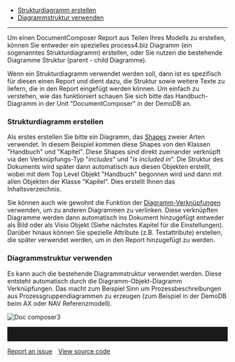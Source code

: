 
-   [Strukturdiagramm erstellen](#strukturdiagramm-erstellen)
-   [Diagrammstruktur verwenden](#diagrammstruktur-verwenden)

------------------------------------------------------------------------


Um einen DocumentComposer Report aus Teilen Ihres Modells zu erstellen,
können Sie entweder ein spezielles process4.biz Diagramm (ein
sogenanntes Strukturdiagramm) erstellen, oder Sie nutzen die bestehende
Diagramme Struktur (parent - child Diagramme). 

Wenn ein Strukturdiagramm verwendet werden soll, dann ist es spezifisch
für diesen einen Report und dient dazu, die Struktur sowie weitere Texte
zu liefern, die in den Report eingefügt werden können. Um einfach zu
verstehen, wie das funktioniert schauen Sie sich bitte das
Handbuch-Diagramm in der Unit "DocumentComposer" in der DemoDB an.

### Strukturdiagramm erstellen

Als erstes erstellen Sie bitte ein Diagramm, das
[Shapes](Shapes_Stencils_Templates) zweier Arten verwendet. In diesem
Beispiel kommen diese Shapes von den Klassen "Handbuch" und "Kapitel".
Diese Shapes sind direkt zueinander verknüpft via den Verknüpfungs-Typ
"*includes*" und "*is included in*". Die Struktur des Dokuments wird
später dann automatisch aus diesen Objekten erstellt, wobei mit dem Top
Level Objekt "Handbuch" begonnen wird und dann mit allen Objekten der
Klasse "Kapitel". Dies erstellt Ihnen das Inhaltsverzeichnis.

Sie können auch wie gewohnt die Funktion der
[Diagramm-Verknüpfungen](Verknüpfungen) verwenden, um zu anderen
Diagrammen zu verlinken. Diese verknüpften Diagramme werden dann
automatisch ins Dokument hinzugefügt entweder als Bild oder als Visio
Objekt (Siehe nächstes Kapitel für die Einstellungen). Darüber hinaus
können Sie spezielle Attribute (z.B. Textattribute) erstellen, die
später verwendet werden, um in den Report hinzugefügt zu werden.

### Diagrammstruktur verwenden

Es kann auch die bestehende Diagrammstruktur verwendet werden. Diese
entsteht automatisch durch die Diagramm-Objekt-Diagramm Verknüpfungen.
Das macht zum Beispiel Sinn um Prozessbeschreibungen aus
Prozessgruppendiagrammen zu erzeugen (zum Beispiel in der DemoDB beim AX
oder NAV Referenzmodell).

![Doc composer3](//images.ctfassets.net/6mz8d8cle1nl/1NNH2A6uzd0qh0JJsNzPq2/50a461ee519195253aa0d4175011e24a/Doc_composer3.png)


<hr style="padding-top:2rem" />
<a href="https://github.com/process4/docs/issues" target="_blank" class="bgw btn btn-primary btn-lg shadow-sm">Report an issue</a>
<a href="https://github.com/process4/docs" target="_blank" class="bgw btn btn-primary btn-lg shadow-sm" style="margin-left:10px;">View source code</a>